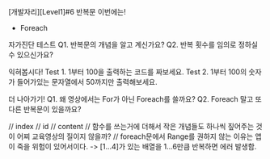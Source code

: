 [개발자리][Level1]#6 반복문
이번에는!
* Foreach

자가진단 테스트
Q1. 반복문의 개념을 알고 계신가요?
Q2. 반복 횟수를 임의로 정하실 수 있으신가요?

익혀봅시다!
Test 1. 1부터 100을 출력하는 코드를 짜보세요.
Test 2. 1부터 100의 숫자가 들어가있는 문자열에서 50까지만 출력해보세요.

더 나아가기!
Q1. 왜 영상에서는 For가 아닌 Foreach를 쓸까요?
Q2. Foreach 말고 또 다른 반복문이 있을까요?

// index
// id
// content
// 함수를 쓰는거에 더해서 작은 개념들도 하나씩 짚어주는 것이 어찌 교육영상의 질이지 않을까?
// foreach문에서 Range를 권하지 않는 이유는 앱이 죽을 위험이 있어서이다. -> [1...4]가 있는 배열을 1...6만큼 반복하면 에러 발생함.